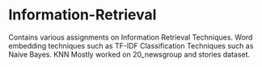 # Information-Retrieval
Contains various assignments on Information Retrieval Techniques.
Word embedding techniques such as TF-IDF
Classification Techniques such as Naive Bayes.
KNN
Mostly worked on 20_newsgroup and stories dataset.
